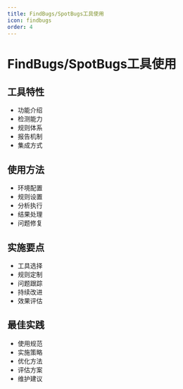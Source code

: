 ```yaml
---
title: FindBugs/SpotBugs工具使用
icon: findbugs
order: 4
---
```


# FindBugs/SpotBugs工具使用

## 工具特性
- 功能介绍
- 检测能力
- 规则体系
- 报告机制
- 集成方式

## 使用方法
- 环境配置
- 规则设置
- 分析执行
- 结果处理
- 问题修复

## 实施要点
- 工具选择
- 规则定制
- 问题跟踪
- 持续改进
- 效果评估

## 最佳实践
- 使用规范
- 实施策略
- 优化方法
- 评估方案
- 维护建议
